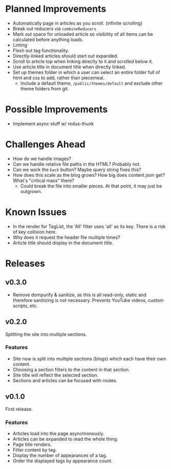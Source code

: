 # Planned Improvements
- Automatically page in articles as you scroll. (infinite scrolling)
- Break out reducers via `combineReducers`
- Mark out space for unloaded article so visibility of all items can be calculated before anything loads.
- Linting
- Flesh out tag functionality.
- Directly-linked articles should start out expanded.
- Scroll to article top when linking directly to it and scrolled below it.
- Use article title in document title when directly linked.
- Set up themes folder in which a user can select an entire folder full of html and css to add, rather than piecemeal.
  - Include a default theme, `/public/themes/default` and exclude other theme folders from git.

# Possible Improvements
- Implement async stuff w/ redux-thunk

# Challenges Ahead
- How do we handle images?
- Can we handle relative file paths in the HTML?  Probably not.
- Can we work the `back` button?  Maybe query string fixes this?
- How does this scale as the blog grows?  How big does content.json get?  What's "critical mass" there?
  - Could break the file into smaller pieces.  At that point, it may just be outgrown.

# Known Issues
- In the render for TagList, the 'All' filter uses 'all' as its key.  There is a risk of key collision here.
- Why does it request the header file multiple times?
- Article title should display in the document title.

# Releases

## v0.3.0
- Remove dompurify & sanitize, as this is all read-only, static and therefore sanitizing is not necessary.  Prevents YouTube videos, custom scripts, etc.

## v0.2.0
Splitting the site into multiple sections.

### Features
- Site now is split into multiple sections (blogs) which each have their own content.
- Choosing a section filters to the content in that section.
- Site title will reflect the selected section.
- Sections and articles can be focused with routes.

## v0.1.0
First release.

### Features
- Articles load into the page asynchronously.
- Articles can be expanded to read the whole thing.
- Page title renders.
- Filter content by tag.
- Display the number of appearances of a tag.
- Order the displayed tags by appearance count.
